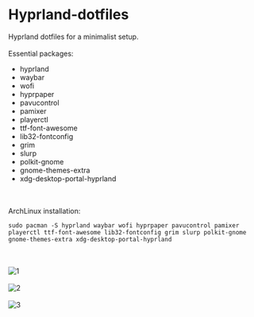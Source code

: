 # Hyprland-dotfiles

Hyprland dotfiles for a minimalist setup.
<br><br>
Essential packages:
+ hyprland
+ waybar
+ wofi
+ hyprpaper
+ pavucontrol
+ pamixer
+ playerctl
+ ttf-font-awesome
+ lib32-fontconfig
+ grim
+ slurp
+ polkit-gnome
+ gnome-themes-extra
+ xdg-desktop-portal-hyprland

<br><br>
ArchLinux installation:
```
sudo pacman -S hyprland waybar wofi hyprpaper pavucontrol pamixer playerctl ttf-font-awesome lib32-fontconfig grim slurp polkit-gnome gnome-themes-extra xdg-desktop-portal-hyprland
```
<br><br>
![1](https://github.com/user-attachments/assets/1f976d55-6ff2-4b98-9667-74c28f448678)
<br><br>
![2](https://github.com/user-attachments/assets/56f7349d-e086-423c-863c-629de98dbf4a)
<br><br>
![3](https://github.com/user-attachments/assets/04efb3ef-15a3-4ae8-bd95-955baf0ee9a7)

